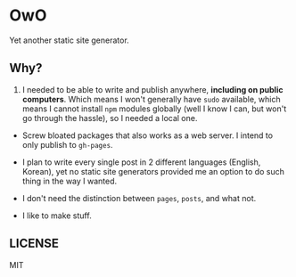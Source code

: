 OwO
=====

Yet another static site generator.

## Why?
1. I needed to be able to write and publish anywhere, **including on public computers**. Which means I won't generally have `sudo` available, which means I cannot install `npm` modules globally (well I know I can, but won't go through the hassle), so I needed a local one.

* Screw bloated packages that also works as a web server. I intend to only publish to `gh-pages`.

* I plan to write every single post in 2 different languages (English, Korean), yet no static site generators provided me an option to do such thing in the way I wanted.

* I don't need the distinction between `pages`, `posts`, and what not.

* I like to make stuff.

## LICENSE
MIT
